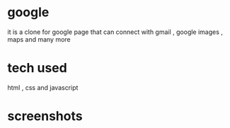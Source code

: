 # google
it is a clone for google page that can connect with gmail , google images , maps and many more
# tech used 
html , css and javascript
# screenshots
